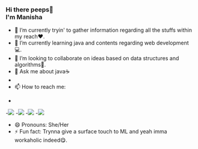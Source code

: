 ### Hi there peeps👋 <br>I'm Manisha</br>
    
    
  
- 🔭 I’m currently tryin' to gather information regarding all the stuffs within my reach❤.
- 🌱 I’m currently learning java and contents regarding web development💻.
- 👯 I’m looking to collaborate on ideas based on data structures and algorithms📖.
- 💬 Ask me about java☕
- 
- 📫 How to reach me: 
- <p align='left'>
-<a href = "https://www.linkedin.com/in/manisha-parichha-b528131bb/"><img src="https://img.icons8.com/cute-clipart/45/000000/linkedin.png"/></a>
-<a href = "https://twitter.com/Pmanny31"><img src="https://img.icons8.com/cotton/45/000000/twitter.png"/></a>
-<a href = "https://www.instagram.com/manisha_parichha/"><img src="https://img.icons8.com/color/45/000000/instagram-new.png"/></a>
-<a href = "https://www.facebook.com/angel.myra.908"><img src="https://img.icons8.com/fluent/48/000000/facebook-new.png"/></a>
    
- 😄 Pronouns: She/Her
- ⚡ Fun fact: Trynna give a surface touch to ML and yeah imma workaholic indeed😋.




